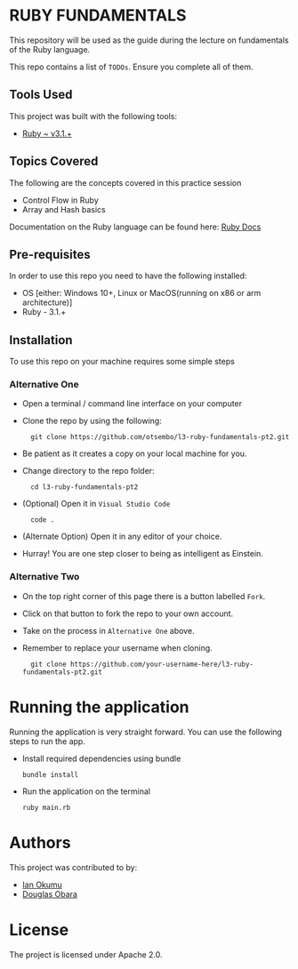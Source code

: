 # RUBY FUNDAMENTALS
This repository will be used as the guide during the lecture on fundamentals of the Ruby language.

This repo contains a list of `TODOs`. Ensure you complete all of them.

## Tools Used
This project was built with the following tools:

- [Ruby ~ v3.1.+](https://www.ruby-lang.org/en/)

## Topics Covered
The following are the concepts covered in this practice session

- Control Flow in Ruby
- Array and Hash basics

Documentation on the Ruby language can be found here: [Ruby Docs](https://docs.ruby-lang.org/en/3.1/)

## Pre-requisites
In order to use this repo you need to have the following installed:

- OS [either: Windows 10+, Linux or MacOS(running on x86 or arm architecture)]
- Ruby - 3.1.+

## Installation

To use this repo on your machine requires some simple steps

### Alternative One

- Open a terminal / command line interface on your computer
- Clone the repo by using the following:

        git clone https://github.com/otsembo/l3-ruby-fundamentals-pt2.git

- Be patient as it creates a copy on your local machine for you.
- Change directory to the repo folder:

        cd l3-ruby-fundamentals-pt2

- (Optional) Open it in ``Visual Studio Code``

        code .

- (Alternate Option) Open it in any editor of your choice.
- Hurray! You are one step closer to being as intelligent as Einstein.

### Alternative Two

- On the top right corner of this page there is a button labelled ``Fork``.
- Click on that button to fork the repo to your own account.
- Take on the process in ``Alternative One`` above.
- Remember to replace your username when cloning.

        git clone https://github.com/your-username-here/l3-ruby-fundamentals-pt2.git


# Running the application

Running the application is very straight forward. You can use the following steps to run the app.

- Install required dependencies using bundle

      bundle install

- Run the application on the terminal

      ruby main.rb

# Authors
This project was contributed to by:
- [Ian Okumu](https://github.com/otsembo/)
- [Douglas Obara](https://github.com/douglas254/)

# License
The project is licensed under Apache 2.0.
